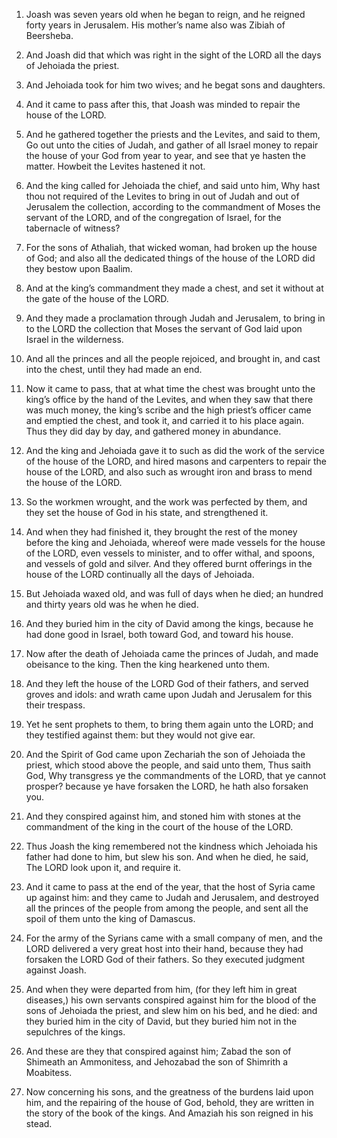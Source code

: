 1. Joash was seven years old when he began to reign, and he reigned
forty years in Jerusalem. His mother’s name also was Zibiah of
Beersheba.

2. And Joash did that which was right in the sight of the LORD all
the days of Jehoiada the priest.

3. And Jehoiada took for him two wives; and he begat sons and
daughters.

4. And it came to pass after this, that Joash was minded to repair
the house of the LORD.

5. And he gathered together the priests and the Levites, and said to
them, Go out unto the cities of Judah, and gather of all Israel money
to repair the house of your God from year to year, and see that ye
hasten the matter. Howbeit the Levites hastened it not.

6. And the king called for Jehoiada the chief, and said unto him,
Why hast thou not required of the Levites to bring in out of Judah and
out of Jerusalem the collection, according to the commandment of Moses
the servant of the LORD, and of the congregation of Israel, for the
tabernacle of witness?

7. For the sons of Athaliah, that wicked
woman, had broken up the house of God; and also all the dedicated
things of the house of the LORD did they bestow upon Baalim.

8. And at the king’s commandment they made a chest, and set it
without at the gate of the house of the LORD.

9. And they made a proclamation through Judah and Jerusalem, to
bring in to the LORD the collection that Moses the servant of God laid
upon Israel in the wilderness.

10. And all the princes and all the people rejoiced, and brought in,
and cast into the chest, until they had made an end.

11. Now it came to pass, that at what time the chest was brought
unto the king’s office by the hand of the Levites, and when they saw
that there was much money, the king’s scribe and the high priest’s
officer came and emptied the chest, and took it, and carried it to his
place again. Thus they did day by day, and gathered money in
abundance.

12. And the king and Jehoiada gave it to such as did the work of the
service of the house of the LORD, and hired masons and carpenters to
repair the house of the LORD, and also such as wrought iron and brass
to mend the house of the LORD.

13. So the workmen wrought, and the work was perfected by them, and
they set the house of God in his state, and strengthened it.

14. And when they had finished it, they brought the rest of the
money before the king and Jehoiada, whereof were made vessels for the
house of the LORD, even vessels to minister, and to offer withal, and
spoons, and vessels of gold and silver. And they offered burnt
offerings in the house of the LORD continually all the days of
Jehoiada.

15. But Jehoiada waxed old, and was full of days when he died; an
hundred and thirty years old was he when he died.

16. And they buried him in the city of David among the kings,
because he had done good in Israel, both toward God, and toward his
house.

17. Now after the death of Jehoiada came the princes of Judah, and
made obeisance to the king. Then the king hearkened unto them.

18. And they left the house of the LORD God of their fathers, and
served groves and idols: and wrath came upon Judah and Jerusalem for
this their trespass.

19. Yet he sent prophets to them, to bring them again unto the LORD;
and they testified against them: but they would not give ear.

20. And the Spirit of God came upon Zechariah the son of Jehoiada
the priest, which stood above the people, and said unto them, Thus
saith God, Why transgress ye the commandments of the LORD, that ye
cannot prosper? because ye have forsaken the LORD, he hath also
forsaken you.

21. And they conspired against him, and stoned him with stones at
the commandment of the king in the court of the house of the LORD.

22. Thus Joash the king remembered not the kindness which Jehoiada
his father had done to him, but slew his son. And when he died, he
said, The LORD look upon it, and require it.

23. And it came to pass at the end of the year, that the host of
Syria came up against him: and they came to Judah and Jerusalem, and
destroyed all the princes of the people from among the people, and
sent all the spoil of them unto the king of Damascus.

24. For the army of the Syrians came with a small company of men,
and the LORD delivered a very great host into their hand, because they
had forsaken the LORD God of their fathers. So they executed judgment
against Joash.

25. And when they were departed from him, (for they left him in
great diseases,) his own servants conspired against him for the blood
of the sons of Jehoiada the priest, and slew him on his bed, and he
died: and they buried him in the city of David, but they buried him
not in the sepulchres of the kings.

26. And these are they that conspired against him; Zabad the son of
Shimeath an Ammonitess, and Jehozabad the son of Shimrith a Moabitess.

27. Now concerning his sons, and the greatness of the burdens laid
upon him, and the repairing of the house of God, behold, they are
written in the story of the book of the kings. And Amaziah his son
reigned in his stead.